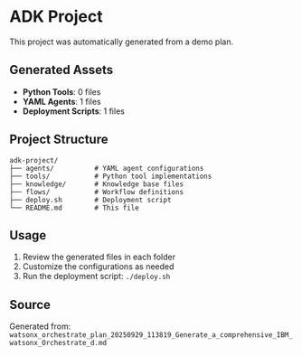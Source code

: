 # ADK Project

This project was automatically generated from a demo plan.

## Generated Assets

- **Python Tools**: 0 files
- **YAML Agents**: 1 files
- **Deployment Scripts**: 1 files

## Project Structure

```
adk-project/
├── agents/          # YAML agent configurations
├── tools/           # Python tool implementations
├── knowledge/       # Knowledge base files
├── flows/           # Workflow definitions
├── deploy.sh        # Deployment script
└── README.md        # This file
```

## Usage

1. Review the generated files in each folder
2. Customize the configurations as needed
3. Run the deployment script: `./deploy.sh`

## Source

Generated from: `watsonx_orchestrate_plan_20250929_113819_Generate_a_comprehensive_IBM_watsonx_Orchestrate_d.md`
